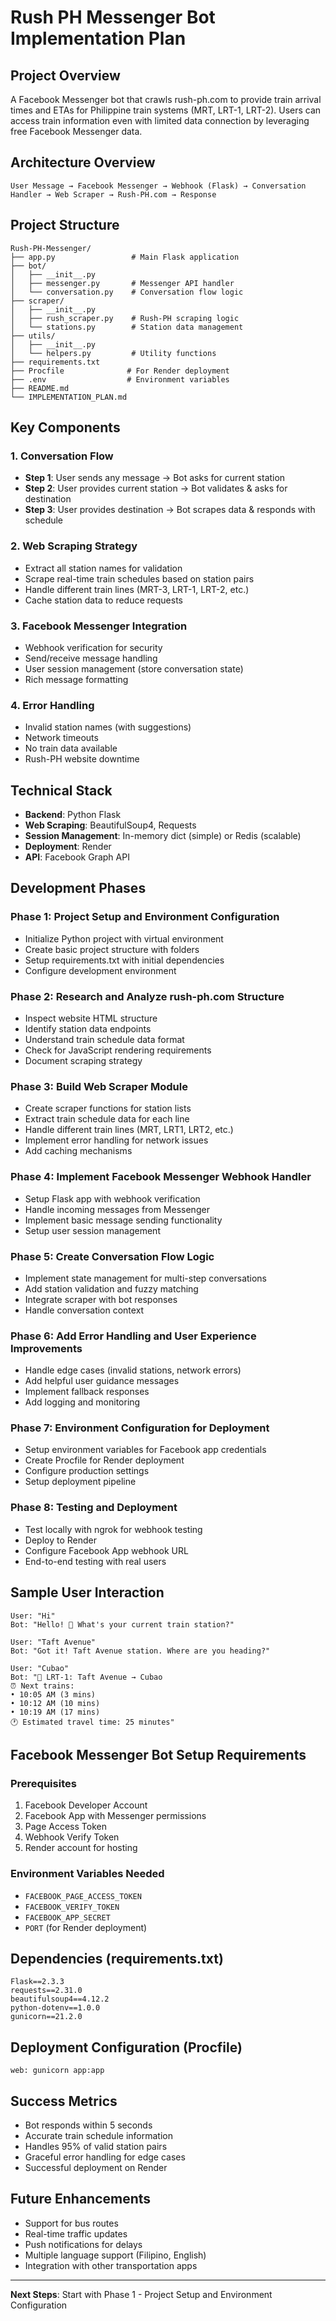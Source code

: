 # Rush PH Messenger Bot Implementation Plan

## Project Overview
A Facebook Messenger bot that crawls rush-ph.com to provide train arrival times and ETAs for Philippine train systems (MRT, LRT-1, LRT-2). Users can access train information even with limited data connection by leveraging free Facebook Messenger data.

## Architecture Overview
```
User Message → Facebook Messenger → Webhook (Flask) → Conversation Handler → Web Scraper → Rush-PH.com → Response
```

## Project Structure
```
Rush-PH-Messenger/
├── app.py                 # Main Flask application
├── bot/
│   ├── __init__.py
│   ├── messenger.py       # Messenger API handler
│   └── conversation.py    # Conversation flow logic
├── scraper/
│   ├── __init__.py
│   ├── rush_scraper.py    # Rush-PH scraping logic
│   └── stations.py        # Station data management
├── utils/
│   ├── __init__.py
│   └── helpers.py         # Utility functions
├── requirements.txt
├── Procfile              # For Render deployment
├── .env                  # Environment variables
├── README.md
└── IMPLEMENTATION_PLAN.md
```

## Key Components

### 1. Conversation Flow
- **Step 1**: User sends any message → Bot asks for current station
- **Step 2**: User provides current station → Bot validates & asks for destination
- **Step 3**: User provides destination → Bot scrapes data & responds with schedule

### 2. Web Scraping Strategy
- Extract all station names for validation
- Scrape real-time train schedules based on station pairs
- Handle different train lines (MRT-3, LRT-1, LRT-2, etc.)
- Cache station data to reduce requests

### 3. Facebook Messenger Integration
- Webhook verification for security
- Send/receive message handling
- User session management (store conversation state)
- Rich message formatting

### 4. Error Handling
- Invalid station names (with suggestions)
- Network timeouts
- No train data available
- Rush-PH website downtime

## Technical Stack
- **Backend**: Python Flask
- **Web Scraping**: BeautifulSoup4, Requests
- **Session Management**: In-memory dict (simple) or Redis (scalable)
- **Deployment**: Render
- **API**: Facebook Graph API

## Development Phases

### Phase 1: Project Setup and Environment Configuration
- Initialize Python project with virtual environment
- Create basic project structure with folders
- Setup requirements.txt with initial dependencies
- Configure development environment

### Phase 2: Research and Analyze rush-ph.com Structure
- Inspect website HTML structure
- Identify station data endpoints
- Understand train schedule data format
- Check for JavaScript rendering requirements
- Document scraping strategy

### Phase 3: Build Web Scraper Module
- Create scraper functions for station lists
- Extract train schedule data for each line
- Handle different train lines (MRT, LRT1, LRT2, etc.)
- Implement error handling for network issues
- Add caching mechanisms

### Phase 4: Implement Facebook Messenger Webhook Handler
- Setup Flask app with webhook verification
- Handle incoming messages from Messenger
- Implement basic message sending functionality
- Setup user session management

### Phase 5: Create Conversation Flow Logic
- Implement state management for multi-step conversations
- Add station validation and fuzzy matching
- Integrate scraper with bot responses
- Handle conversation context

### Phase 6: Add Error Handling and User Experience Improvements
- Handle edge cases (invalid stations, network errors)
- Add helpful user guidance messages
- Implement fallback responses
- Add logging and monitoring

### Phase 7: Environment Configuration for Deployment
- Setup environment variables for Facebook app credentials
- Create Procfile for Render deployment
- Configure production settings
- Setup deployment pipeline

### Phase 8: Testing and Deployment
- Test locally with ngrok for webhook testing
- Deploy to Render
- Configure Facebook App webhook URL
- End-to-end testing with real users

## Sample User Interaction
```
User: "Hi"
Bot: "Hello! 👋 What's your current train station?"

User: "Taft Avenue"
Bot: "Got it! Taft Avenue station. Where are you heading?"

User: "Cubao"
Bot: "🚆 LRT-1: Taft Avenue → Cubao
⏰ Next trains:
• 10:05 AM (3 mins)
• 10:12 AM (10 mins)
• 10:19 AM (17 mins)
🕐 Estimated travel time: 25 minutes"
```

## Facebook Messenger Bot Setup Requirements

### Prerequisites
1. Facebook Developer Account
2. Facebook App with Messenger permissions
3. Page Access Token
4. Webhook Verify Token
5. Render account for hosting

### Environment Variables Needed
- `FACEBOOK_PAGE_ACCESS_TOKEN`
- `FACEBOOK_VERIFY_TOKEN` 
- `FACEBOOK_APP_SECRET`
- `PORT` (for Render deployment)

## Dependencies (requirements.txt)
```
Flask==2.3.3
requests==2.31.0
beautifulsoup4==4.12.2
python-dotenv==1.0.0
gunicorn==21.2.0
```

## Deployment Configuration (Procfile)
```
web: gunicorn app:app
```

## Success Metrics
- Bot responds within 5 seconds
- Accurate train schedule information
- Handles 95% of valid station pairs
- Graceful error handling for edge cases
- Successful deployment on Render

## Future Enhancements
- Support for bus routes
- Real-time traffic updates
- Push notifications for delays
- Multiple language support (Filipino, English)
- Integration with other transportation apps

---

**Next Steps**: Start with Phase 1 - Project Setup and Environment Configuration